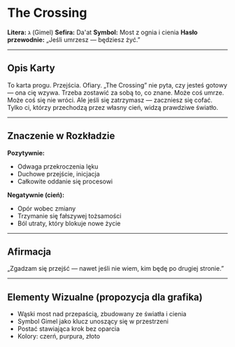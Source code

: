 # The Crossing

**Litera:** ג (Gimel)
**Sefira:** Da'at
**Symbol:** Most z ognia i cienia
**Hasło przewodnie:** „Jeśli umrzesz — będziesz żyć.”

---

## Opis Karty

To karta progu. Przejścia. Ofiary. „The Crossing” nie pyta, czy jesteś gotowy — ona cię wzywa. Trzeba zostawić za sobą to, co znane. Może coś umrze. Może coś się nie wróci. Ale jeśli się zatrzymasz — zaczniesz się cofać. Tylko ci, którzy przechodzą przez własny cień, widzą prawdziwe światło.

---

## Znaczenie w Rozkładzie

**Pozytywnie:**
- Odwaga przekroczenia lęku
- Duchowe przejście, inicjacja
- Całkowite oddanie się procesowi

**Negatywnie (cień):**
- Opór wobec zmiany
- Trzymanie się fałszywej tożsamości
- Ból utraty, który blokuje nowe życie

---

## Afirmacja

„Zgadzam się przejść — nawet jeśli nie wiem, kim będę po drugiej stronie.”

---

## Elementy Wizualne (propozycja dla grafika)

- Wąski most nad przepaścią, zbudowany ze światła i cienia
- Symbol Gimel jako klucz unoszący się w przestrzeni
- Postać stawiająca krok bez oparcia
- Kolory: czerń, purpura, złoto
